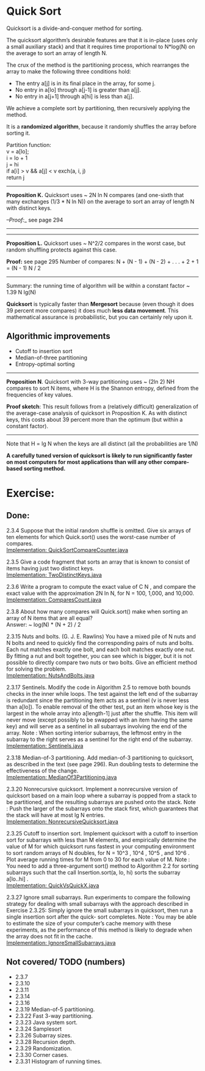 # Quick Sort

Quicksort is a divide-and-conquer method for sorting.

The quicksort algorithm’s desirable features are that it is in-place
(uses only a small auxiliary stack) and that it requires time proportional
to N*log(N) on the average to sort an array of length N.

The crux of the method is the partitioning process, which rearranges
the array to make the following three conditions hold:

- The entry a[j] is in its final place in the array, for some j.
- No entry in a[lo] through a[j-1] is greater than a[j].
- No entry in a[j+1] through a[hi] is less than a[j].

We achieve a complete sort by partitioning, then recursively
applying the method.

It is a **randomized algorithm**, because it randomly shuffles
the array before sorting it.

Partition function:  
v = a[lo];  
i = lo + 1  
j = hi  
if a[i] > v && a[j] < v exch(a, i, j)  
return j


---
__Proposition K.__ Quicksort uses ~ 2N ln N compares (and one-sixth that
many exchanges (1/3 * N ln N)) on the average to sort an array of
length N with distinct keys.

_–Proof:__ see page 294
***

---
__Proposition L.__ Quicksort uses ~ N^2/2 compares in the worst case,
but random shuffling protects against this case.

__Proof:__ see page 295
Number of compares:
N + (N - 1) + (N - 2) + . . . + 2 + 1 = (N - 1) N / 2
***

Summary: the running time of algorithm will be within a constant factor
~ 1.39 N lg(N)

**Quicksort** is typically faster than **Mergesort** because
(even though it does 39 percent more compares) it does much **less data movement**.
This mathematical assurance is probabilistic, but you can certainly rely upon it.

## Algorithmic improvements

- Cutoff to insertion sort
- Median-of-three partitioning
- Entropy-optimal sorting

---
__Proposition N__. Quicksort with 3-way partitioning uses ~ (2ln 2) NH compares
to sort N items, where H is the Shannon entropy, defined from the frequencies
of key values.

__Proof sketch__: This result follows from a (relatively difficult) generalization
of the average-case analysis of quicksort in Proposition K. As with distinct keys,
this costs about 39 percent more than the optimum (but within a constant factor).
***

Note that H = lg N when the keys are all distinct (all the probabilities are 1/N)

**A carefully tuned version of quicksort is likely to run significantly faster on
most computers for most applications than will any other compare-based sorting method.**

# Exercise:

## Done:

2.3.4 Suppose that the initial random shuffle is omitted.
Give six arrays of ten elements for which Quick.sort() uses the worst-case number of compares.  
[Implementation: QuickSortCompareCounter.java](./exercises/QuickSortCompareCounter.java)

2.3.5 Give a code fragment that sorts an array that is known to consist of items having
just two distinct keys.  
[Implementation: TwoDistinctKeys.java](./exercises/TwoDistinctKeys.java)

2.3.6 Write a program to compute the exact value of C N , and compare the exact value
with the approximation 2N ln N, for N = 100, 1,000, and 10,000.  
[Implementation: ComparesCount.java](./exercises/ComparesCount.java)

2.3.8 About how many compares will Quick.sort() make when sorting an array of N
items that are all equal?  
Answer: ~ log(N) * (N + 2) / 2

2.3.15 Nuts and bolts. (G. J. E. Rawlins) You have a mixed pile of N nuts and N bolts
and need to quickly find the corresponding pairs of nuts and bolts. Each nut matches
exactly one bolt, and each bolt matches exactly one nut. By fitting a nut and bolt together,
you can see which is bigger, but it is not possible to directly compare two nuts or
two bolts. Give an efficient method for solving the problem.  
[Implementation: NutsAndBolts.java](./creative/NutsAndBolts.java)

2.3.17 Sentinels. Modify the code in Algorithm 2.5 to remove both bounds checks in the inner
while loops. The test against the left end of the subarray is redundant since the partitioning
item acts as a sentinel (v is never less than a[lo]). To enable removal of the other test,
put an item whose key is the largest in the whole array into a[length-1] just after the shuffle.
This item will never move (except possibly to be swapped with an item having the same key) and
will serve as a sentinel in all subarrays involving the end of the array.
Note : When sorting interior subarrays, the leftmost entry in the subarray to the right
serves as a sentinel for the right end of the subarray.  
[Implementation: Sentinels.java](./creative/Sentinels.java)

2.3.18 Median-of-3 partitioning. Add median-of-3 partitioning to quicksort, as described
in the text (see page 296). Run doubling tests to determine the effectiveness of the change.  
[Implementation: MedianOf3Partitioning.java](./creative/MedianOf3Partitioning.java)

2.3.20 Nonrecursive quicksort. Implement a nonrecursive version of quicksort based
on a main loop where a subarray is popped from a stack to be partitioned, and the resulting
subarrays are pushed onto the stack. Note : Push the larger of the subarrays onto
the stack first, which guarantees that the stack will have at most lg N entries.  
[Implementation: NonrecursiveQuicksort.java](./creative/NonrecursiveQuicksort.java)

2.3.25 Cutoff to insertion sort. Implement quicksort with a cutoff to insertion sort
for subarrays with less than M elements, and empirically determine the value of M for
which quicksort runs fastest in your computing environment to sort random arrays
of N doubles, for N = 10^3 , 10^4 , 10^5 , and 10^6 . Plot average running times for M from 0
to 30 for each value of M. Note : You need to add a three-argument sort() method to
Algorithm 2.2 for sorting subarrays such that the call Insertion.sort(a, lo, hi)
sorts the subarray a[lo..hi] .  
[Implementation: QuickVsQuickX.java](./experiments/QuickVsQuickX.java)

2.3.27 Ignore small subarrays. Run experiments to compare the following strategy for
dealing with small subarrays with the approach described in Exercise 2.3.25: Simply
ignore the small subarrays in quicksort, then run a single insertion sort after the quick-
sort completes. Note : You may be able to estimate the size of your computer’s cache
memory with these experiments, as the performance of this method is likely to degrade
when the array does not fit in the cache.  
[Implementation: IgnoreSmallSubarrays.java](./experiments/IgnoreSmallSubarrays.java)

## Not covered/ TODO (numbers)

- 2.3.7
- 2.3.10
- 2.3.11
- 2.3.14
- 2.3.16
- 2.3.19 Median-of-5 partitioning.
- 2.3.22 Fast 3-way partitioning.
- 2.3.23 Java system sort.
- 2.3.24 Samplesort
- 2.3.26 Subarray sizes.
- 2.3.28 Recursion depth.
- 2.3.29 Randomization.
- 2.3.30 Corner cases.
- 2.3.31 Histogram of running times.
